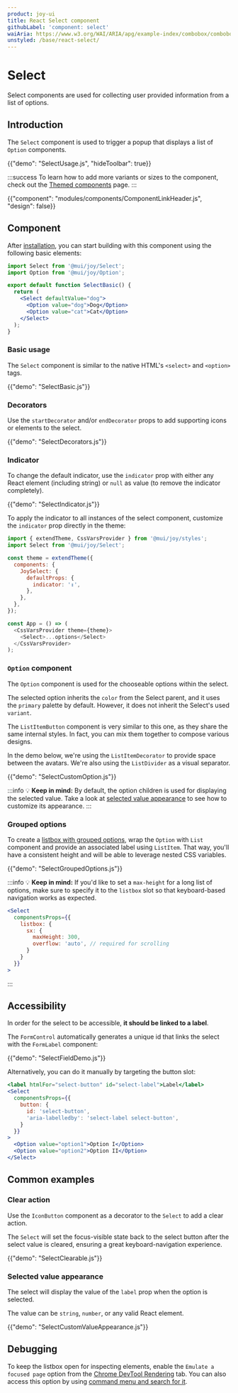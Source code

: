 ```yaml
---
product: joy-ui
title: React Select component
githubLabel: 'component: select'
waiAria: https://www.w3.org/WAI/ARIA/apg/example-index/combobox/combobox-select-only.html
unstyled: /base/react-select/
---
```


# Select

<p class="description">Select components are used for collecting user provided information from a list of options.</p>

## Introduction

The `Select` component is used to trigger a popup that displays a list of `Option` components.

{{"demo": "SelectUsage.js", "hideToolbar": true}}

:::success To learn how to add more variants or sizes to the component, check out the [Themed components](/joy-ui/customization/themed-components/) page. :::

{{"component": "modules/components/ComponentLinkHeader.js", "design": false}}

## Component

After [installation](/joy-ui/getting-started/installation/), you can start building with this component using the following basic elements:

```jsx
import Select from '@mui/joy/Select';
import Option from '@mui/joy/Option';

export default function SelectBasic() {
  return (
    <Select defaultValue="dog">
      <Option value="dog">Dog</Option>
      <Option value="cat">Cat</Option>
    </Select>
  );
}
```

### Basic usage

The `Select` component is similar to the native HTML's `<select>` and `<option>` tags.

{{"demo": "SelectBasic.js"}}

### Decorators

Use the `startDecorator` and/or `endDecorator` props to add supporting icons or elements to the select.

{{"demo": "SelectDecorators.js"}}

### Indicator

To change the default indicator, use the `indicator` prop with either any React element (including string) or `null` as value (to remove the indicator completely).

{{"demo": "SelectIndicator.js"}}

To apply the indicator to all instances of the select component, customize the `indicator` prop directly in the theme:

```js
import { extendTheme, CssVarsProvider } from '@mui/joy/styles';
import Select from '@mui/joy/Select';

const theme = extendTheme({
  components: {
    JoySelect: {
      defaultProps: {
        indicator: '↕',
      },
    },
  },
});

const App = () => (
  <CssVarsProvider theme={theme}>
    <Select>...options</Select>
  </CssVarsProvider>
);
```

### `Option` component

The `Option` component is used for the chooseable options within the select.

The selected option inherits the `color` from the Select parent, and it uses the `primary` palette by default. However, it does not inherit the Select's used `variant`.

The `ListItemButton` component is very similar to this one, as they share the same internal styles. In fact, you can mix them together to compose various designs.

In the demo below, we're using the `ListItemDecorator` to provide space between the avatars. We're also using the `ListDivider` as a visual separator.

{{"demo": "SelectCustomOption.js"}}

:::info 💡 **Keep in mind:** By default, the option children is used for displaying the selected value. Take a look at [selected value appearance](#selected-value-appearance) to see how to customize its appearance. :::

### Grouped options

To create a [listbox with grouped options](https://www.w3.org/WAI/ARIA/apg/example-index/listbox/listbox-grouped.html), wrap the `Option` with `List` component and provide an associated label using `ListItem`. That way, you'll have a consistent height and will be able to leverage nested CSS variables.

{{"demo": "SelectGroupedOptions.js"}}

:::info 💡 **Keep in mind:** If you'd like to set a `max-height` for a long list of options, make sure to specify it to the `listbox` slot so that keyboard-based navigation works as expected.

```jsx
<Select
  componentsProps={{
    listbox: {
      sx: {
        maxHeight: 300,
        overflow: 'auto', // required for scrolling
      }
    }
  }}
>
```

:::

## Accessibility

In order for the select to be accessible, **it should be linked to a label**.

The `FormControl` automatically generates a unique id that links the select with the `FormLabel` component:

{{"demo": "SelectFieldDemo.js"}}

Alternatively, you can do it manually by targeting the button slot:

```jsx
<label htmlFor="select-button" id="select-label">Label</label>
<Select
  componentsProps={{
    button: {
      id: 'select-button',
      'aria-labelledby': 'select-label select-button',
    }
  }}
>
  <Option value="option1">Option I</Option>
  <Option value="option2">Option II</Option>
</Select>
```

## Common examples

### Clear action

Use the `IconButton` component as a decorator to the `Select` to add a clear action.

The `Select` will set the focus-visible state back to the select button after the select value is cleared, ensuring a great keyboard-navigation experience.

{{"demo": "SelectClearable.js"}}

### Selected value appearance

The select will display the value of the `label` prop when the option is selected.

The value can be `string`, `number`, or any valid React element.

{{"demo": "SelectCustomValueAppearance.js"}}

## Debugging

To keep the listbox open for inspecting elements, enable the `Emulate a focused page` option from the [Chrome DevTool Rendering](https://developer.chrome.com/docs/devtools/rendering/apply-effects/#emulate-a-focused-page) tab. You can also access this option by using [command menu and search for it](https://developer.chrome.com/docs/devtools/command-menu/).
